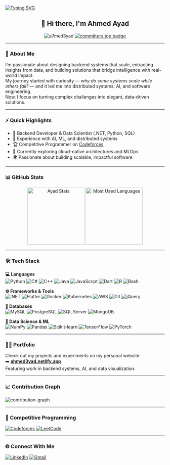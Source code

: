 <!-- 💫 Animated Typing Intro -->
[![Typing SVG](https://readme-typing-svg.demolab.com?font=Fira+Code&pause=1000&color=36BCF7&center=true&vCenter=true&width=700&lines=Backend+Engineer+%7C+Data+Scientist;Turning+Data+into+Intelligence+and+Impact)](https://git.io/typing-svg)

<h2 align="center">👋 Hi there, I'm Ahmed Ayad</h2>

<p align="center">
  <img src="https://komarev.com/ghpvc/?username=a7med3yad&label=Profile%20views&color=red&style=flat-square" alt="a7med3yad" />
  <a href="https://user-badge.committers.top/egypt/a7med3yad">
    <img src="https://user-badge.committers.top/egypt/a7med3yad.svg" alt="committers.top badge" />
  </a>
</p>

---

### 🧠 About Me

I’m passionate about designing backend systems that scale, extracting insights from data, and building solutions that bridge intelligence with real-world impact.  
My journey started with curiosity — *why do some systems scale while others fail?* — and it led me into distributed systems, AI, and software engineering.  
Now, I focus on turning complex challenges into elegant, data-driven solutions.

---

### ⚡ Quick Highlights

- 🧩 Backend Developer & Data Scientist (.NET, Python, SQL)
- 🧠 Experience with AI, ML, and distributed systems
- 🏆 Competitive Programmer on [Codeforces](https://codeforces.com/profile/Abou_3yad)
- 🚀 Currently exploring cloud-native architectures and MLOps
- 🌍 Passionate about building scalable, impactful software

---

### 📊 GitHub Stats

<p align="center">
  <img src="https://readmestats.999857.xyz/api?username=a7med3yad&show_icons=true&locale=en&theme=github_dark" height="180" alt="Ayad Stats" />
  <img src="https://github-readme-stats.vercel.app/api/top-langs/?username=a7med3yad&layout=compact&theme=github_dark&langs_count=8" height="180" alt="Most Used Languages" />
</p>

---

### 🛠️ Tech Stack

**💻 Languages**  
![Python](https://img.shields.io/badge/Python-0d1117?style=flat&logo=python&logoColor=FFD43B)
![C#](https://img.shields.io/badge/C%23-0d1117?style=flat&logo=csharp&logoColor=239120)
![C++](https://img.shields.io/badge/C++-0d1117?style=flat&logo=cplusplus&logoColor=00599C)
![Java](https://img.shields.io/badge/Java-0d1117?style=flat&logo=openjdk&logoColor=F89820)
![JavaScript](https://img.shields.io/badge/JavaScript-0d1117?style=flat&logo=javascript&logoColor=F7DF1E)
![Dart](https://img.shields.io/badge/Dart-0d1117?style=flat&logo=dart&logoColor=0175C2)
![R](https://img.shields.io/badge/R-0d1117?style=flat&logo=r&logoColor=276DC3)
![Bash](https://img.shields.io/badge/Bash-0d1117?style=flat&logo=gnu-bash&logoColor=4EAA25)

**⚙️ Frameworks & Tools**  
![.NET](https://img.shields.io/badge/.NET-0d1117?style=flat&logo=dotnet&logoColor=5C2D91)
![Flutter](https://img.shields.io/badge/Flutter-0d1117?style=flat&logo=flutter&logoColor=42A5F5)
![Docker](https://img.shields.io/badge/Docker-0d1117?style=flat&logo=docker&logoColor=2496ED)
![Kubernetes](https://img.shields.io/badge/Kubernetes-0d1117?style=flat&logo=kubernetes&logoColor=326CE5)
![AWS](https://img.shields.io/badge/AWS-0d1117?style=flat&logo=amazon-aws&logoColor=FF9900)
![Git](https://img.shields.io/badge/Git-0d1117?style=flat&logo=git&logoColor=F05032)
![jQuery](https://img.shields.io/badge/jQuery-0d1117?style=flat&logo=jquery&logoColor=0769AD)

**🧩 Databases**  
![MySQL](https://img.shields.io/badge/MySQL-0d1117?style=flat&logo=mysql&logoColor=4479A1)
![PostgreSQL](https://img.shields.io/badge/PostgreSQL-0d1117?style=flat&logo=postgresql&logoColor=336791)
![SQL Server](https://img.shields.io/badge/SQL%20Server-0d1117?style=flat&logo=microsoftsqlserver&logoColor=CC2927)
![MongoDB](https://img.shields.io/badge/MongoDB-0d1117?style=flat&logo=mongodb&logoColor=47A248)

**🧠 Data Science & ML**  
![NumPy](https://img.shields.io/badge/NumPy-0d1117?style=flat&logo=numpy&logoColor=013243)
![Pandas](https://img.shields.io/badge/Pandas-0d1117?style=flat&logo=pandas&logoColor=150458)
![Scikit-learn](https://img.shields.io/badge/Scikit--learn-0d1117?style=flat&logo=scikitlearn&logoColor=F7931E)
![TensorFlow](https://img.shields.io/badge/TensorFlow-0d1117?style=flat&logo=tensorflow&logoColor=FF6F00)
![PyTorch](https://img.shields.io/badge/PyTorch-0d1117?style=flat&logo=pytorch&logoColor=EE4C2C)

---

### 🧑‍💻 Portfolio
Check out my projects and experiments on my personal website:  
➡️ **[ahmed3yad.netlify.app](https://ahmed3yad.netlify.app/)**  
Featuring work in backend systems, AI, and data visualization.

---

### 📈 Contribution Graph
![contribution-graph](https://github-readme-activity-graph.vercel.app/graph?username=a7med3yad&bg_color=0d1117&color=999999&line=3572A5&point=50fa7b&area=true&hide_border=true)

---

### 🧩 Competitive Programming
[![Codeforces](https://img.shields.io/badge/Codeforces-0d1117?style=for-the-badge&logo=codeforces&logoColor=white)](https://codeforces.com/profile/Abou_3yad)
[![LeetCode](https://img.shields.io/badge/LeetCode-0d1117?style=for-the-badge&logo=leetcode&logoColor=FFA116)](https://leetcode.com/u/a7med3yad/)

---

### 🌐 Connect With Me

[![LinkedIn](https://img.shields.io/badge/LinkedIn-0d1117?style=flat&logo=linkedin&logoColor=0A66C2)](https://www.linkedin.com/in/ahmed-ayad-1000b52ab/)
[![Gmail](https://img.shields.io/badge/Gmail-0d1117?style=flat&logo=gmail&logoColor=EA4335)](mailto:ahmed.ibrahim01974@gmail.com)
